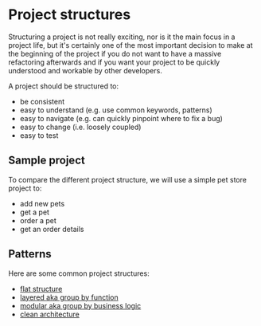 # Project structures

Structuring a project is not really exciting, nor is it the main focus in a project life, but it's
certainly one of the most important decision to make at the beginning of the project if you do not
want to have a massive refactoring afterwards and if you want your project to be quickly understood
and workable by other developers.

A project should be structured to:

- be consistent
- easy to understand (e.g. use common keywords, patterns)
- easy to navigate (e.g. can quickly pinpoint where to fix a bug)
- easy to change (i.e. loosely coupled)
- easy to test

## Sample project

To compare the different project structure, we will use a simple pet store project to:

- add new pets
- get a pet
- order a pet
- get an order details

## Patterns

Here are some common project structures:

- [flat structure](flat)
- [layered aka group by function](layered)
- [modular aka group by business logic](modular)
- [clean architecture](clean)

